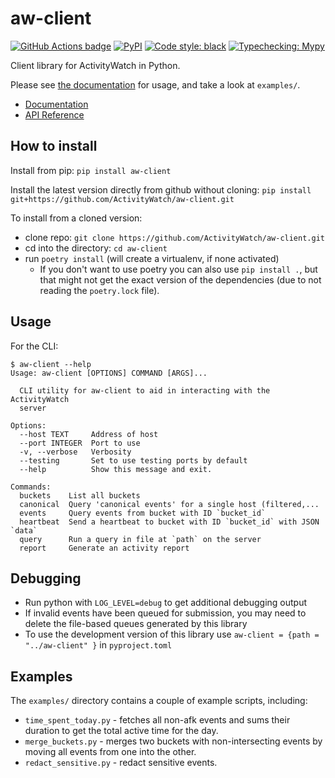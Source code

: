 aw-client
=========

[![GitHub Actions badge](https://github.com/ActivityWatch/aw-client/workflows/Build/badge.svg)](https://github.com/ActivityWatch/aw-client/actions)
[![PyPI](https://img.shields.io/pypi/v/aw-client)](https://pypi.org/project/aw-client/)
[![Code style: black](https://img.shields.io/badge/code%20style-black-000000.svg)](https://github.com/psf/black)
[![Typechecking: Mypy](http://www.mypy-lang.org/static/mypy_badge.svg)](http://mypy-lang.org/)

Client library for ActivityWatch in Python.

Please see [the documentation][docs] for usage, and take a look at `examples/`.

 - [Documentation][docs]
 - [API Reference][apiref]

[docs]: https://docs.activitywatch.net/en/latest/
[apiref]: https://docs.activitywatch.net/en/latest/api/python.html#aw-client

## How to install

Install from pip: `pip install aw-client`

Install the latest version directly from github without cloning: `pip install git+https://github.com/ActivityWatch/aw-client.git`

To install from a cloned version:

 - clone repo: `git clone https://github.com/ActivityWatch/aw-client.git`
 - cd into the directory: `cd aw-client`
 - run `poetry install` (will create a virtualenv, if none activated)
   - If you don't want to use poetry you can also use `pip install .`, but that might not get the exact version of the dependencies (due to not reading the `poetry.lock` file).

## Usage

For the CLI:

```
$ aw-client --help
Usage: aw-client [OPTIONS] COMMAND [ARGS]...

  CLI utility for aw-client to aid in interacting with the ActivityWatch
  server

Options:
  --host TEXT     Address of host
  --port INTEGER  Port to use
  -v, --verbose   Verbosity
  --testing       Set to use testing ports by default
  --help          Show this message and exit.

Commands:
  buckets    List all buckets
  canonical  Query 'canonical events' for a single host (filtered,...
  events     Query events from bucket with ID `bucket_id`
  heartbeat  Send a heartbeat to bucket with ID `bucket_id` with JSON `data`
  query      Run a query in file at `path` on the server
  report     Generate an activity report
```


## Debugging

* Run python with `LOG_LEVEL=debug` to get additional debugging output
* If invalid events have been queued for submission, you may need to delete the file-based queues generated by this library
* To use the development version of this library use `aw-client = {path = "../aw-client" }` in `pyproject.toml`

## Examples

The `examples/` directory contains a couple of example scripts, including:

 - `time_spent_today.py` - fetches all non-afk events and sums their duration to get the total active time for the day.
 - `merge_buckets.py` - merges two buckets with non-intersecting events by moving all events from one into the other.
 - `redact_sensitive.py` - redact sensitive events.
